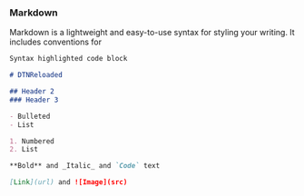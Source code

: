 ### Markdown

Markdown is a lightweight and easy-to-use syntax for styling your writing. It includes conventions for

```markdown
Syntax highlighted code block

# DTNReloaded

## Header 2
### Header 3

- Bulleted
- List

1. Numbered
2. List

**Bold** and _Italic_ and `Code` text

[Link](url) and ![Image](src)
```

